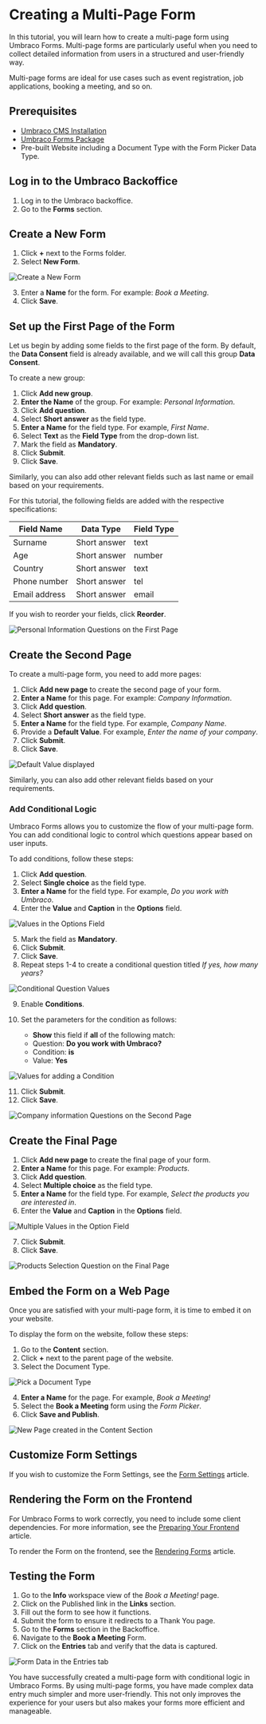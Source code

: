 # Creating a Multi-Page Form

In this tutorial, you will learn how to create a multi-page form using Umbraco Forms. Multi-page forms are particularly useful when you need to collect detailed information from users in a structured and user-friendly way.

Multi-page forms are ideal for use cases such as event registration, job applications, booking a meeting, and so on.

## Prerequisites

- [Umbraco CMS Installation](https://docs.umbraco.com/umbraco-cms/fundamentals/setup/install)
- [Umbraco Forms Package](../installation/install.md)
- Pre-built Website including a Document Type with the Form Picker Data Type.

## Log in to the Umbraco Backoffice

1. Log in to the Umbraco backoffice.
2. Go to the **Forms** section.

## Create a New Form

1. Click **+** next to the Forms folder.
2. Select **New Form**.

![Create a New Form](images/create-form.png)

3. Enter a **Name** for the form. For example: *Book a Meeting*.
4. Click **Save**.

## Set up the First Page of the Form

Let us begin by adding some fields to the first page of the form. By default, the **Data Consent** field is already available, and we will call this group **Data Consent**.

To create a new group:

1. Click **Add new group**.
2. **Enter the Name** of the group. For example: *Personal Information*.
3. Click **Add question**.
4. Select **Short answer** as the field type.
5. **Enter a Name** for the field type. For example, *First Name*.
6. Select **Text** as the **Field Type** from the drop-down list.
7. Mark the field as **Mandatory**.
8. Click **Submit**.
9. Click **Save**.

Similarly, you can also add other relevant fields such as last name or email based on your requirements.

For this tutorial, the following fields are added with the respective specifications:

| Field Name    | Data Type    | Field Type |
|---------------|--------------|------------|
| Surname       | Short answer | text       |
| Age           | Short answer | number     |
| Country       | Short answer | text       |
| Phone number  | Short answer | tel        |
| Email address | Short answer | email      |

If you wish to reorder your fields, click **Reorder**.

![Personal Information Questions on the First Page](images/first-page-of-form.png)

## Create the Second Page

To create a multi-page form, you need to add more pages:

1. Click **Add new page** to create the second page of your form.
2. **Enter a Name** for this page. For example: *Company Information*.
3. Click **Add question**.
4. Select **Short answer** as the field type.
5. **Enter a Name** for the field type. For example, *Company Name*.
6. Provide a **Default Value**. For example, *Enter the name of your company*.
7. Click **Submit**.
8. Click **Save**.

![Default Value displayed](images/company-information.png)

Similarly, you can also add other relevant fields based on your requirements.

### Add Conditional Logic

Umbraco Forms allows you to customize the flow of your multi-page form. You can add conditional logic to control which questions appear based on user inputs.

To add conditions, follow these steps:

1. Click **Add question**.
2. Select **Single choice** as the field type.
3. **Enter a Name** for the field type. For example, *Do you work with Umbraco*.
4. Enter the **Value** and **Caption** in the **Options** field.

![Values in the Options Field](images/prevalue-fields.png)

5. Mark the field as **Mandatory**.
6. Click **Submit**.
7. Click **Save**.
8. Repeat steps 1-4 to create a conditional question titled *If yes, how many years?*

![Conditional Question Values](images/conditional-question-part-1.png)

9. Enable **Conditions**.
10. Set the parameters for the condition as follows:

    - **Show** this field if **all** of the following match:
    - Question: **Do you work with Umbraco?**
    - Condition: **is**
    - Value: **Yes**

![Values for adding a Condition](images/conditional-question-part-2.png)

11. Click **Submit**.
12. Click **Save**.

![Company information Questions on the Second Page](images/page-2-details.png)

## Create the Final Page

1. Click **Add new page** to create the final page of your form.
2. **Enter a Name** for this page. For example: *Products*.
3. Click **Add question**.
4. Select **Multiple choice** as the field type.
5. **Enter a Name** for the field type. For example, *Select the products you are interested in*.
6. Enter the **Value** and **Caption** in the **Options** field.

![Multiple Values in the Option Field](images/multiple-choice.png)

7. Click **Submit**.
8. Click **Save**.

![Products Selection Question on the Final Page](images/Final-page.png)

## Embed the Form on a Web Page

Once you are satisfied with your multi-page form, it is time to embed it on your website.

To display the form on the website, follow these steps:

1. Go to the **Content** section.
2. Click **+** next to the parent page of the website.
3. Select the Document Type.

![Pick a Document Type](images/pick-document-type.png)

4. **Enter a Name** for the page. For example, *Book a Meeting!*
5. Select the **Book a Meeting** form using the *Form Picker*.
6. Click **Save and Publish**.

![New Page created in the Content Section](images/Form-Content-section.png)

## Customize Form Settings

If you wish to customize the Form Settings, see the [Form Settings](../editor/creating-a-form/form-settings.md) article.

## Rendering the Form on the Frontend

For Umbraco Forms to work correctly, you need to include some client dependencies. For more information, see the [Preparing Your Frontend](https://docs.umbraco.com/umbraco-forms/developer/prepping-frontend) article.

To render the Form on the frontend, see the [Rendering Forms](../developer/rendering-forms.md) article.

## Testing the Form

1. Go to the **Info** workspace view of the *Book a Meeting!* page.
2. Click on the Published link in the **Links** section.
3. Fill out the form to see how it functions.
4. Submit the form to ensure it redirects to a Thank You page.
5. Go to the **Forms** section in the Backoffice.
6. Navigate to the **Book a Meeting** Form.
7. Click on the **Entries** tab and verify that the data is captured.

![Form Data in the Entries tab](images/form-data-entry.png)

You have successfully created a multi-page form with conditional logic in Umbraco Forms. By using multi-page forms, you have made complex data entry much simpler and more user-friendly. This not only improves the experience for your users but also makes your forms more efficient and manageable.
